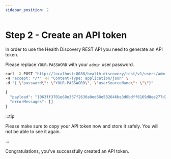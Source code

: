 ```yaml
---
sidebar_position: 2
---
```



# Step 2 - Create an API token

In order to use the Health Discovery REST API you need to generate an API token. 

Please replace `YOUR-PASSWORD` with your `admin` user password.

```bash title="POST /v1/users/{username}/apitoken" showLineNumbers
curl -X POST "http://localhost:8080/health-discovery/rest/v1/users/admin/apitoken" \
-H "accept: */*" -H "Content-Type: application/json" \
-d "{ \"password\": \"YOUR-PASSWORD\", \"userSourceName\": \"\"}"
```

```js title=RESPONSE
{
  "payload": "1063ff3701e68e337f2630a0ed68e582646be3d0bdff6169d8ee277d2423dfac",
  "errorMessages": []
}
```

:::tip

Please make sure to copy your API token now and store it safely. You will not be able to see it again.

:::

Congratulations, you've successfully created an API token.